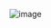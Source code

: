 ![image](https://user-images.githubusercontent.com/70831061/203348691-39cefcc9-b2ca-4d93-a0af-69c186254969.png)
